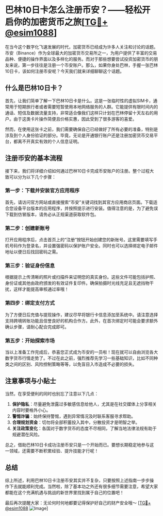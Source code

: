 # 巴林10日卡怎么注册币安？——轻松开启你的加密货币之旅[[TG💪+ @esim1088](https://t.me/s/esim1088)]

在当今这个数字化飞速发展的时代，加密货币已经成为许多人关注和讨论的话题。币安（Binance）作为全球最大的加密货币交易所之一，为用户提供了丰富的交易品种、便捷的操作界面以及多样化的服务。而对于那些想要尝试投资加密货币的朋友来说，第一步往往是注册一个币安账户。那么，如果你身处巴林，手握一张巴林10日卡，该如何注册币安呢？今天我们就来详细聊聊这个话题。

## 什么是巴林10日卡？

首先，让我们简单了解一下巴林10日卡是什么。这是一张临时性的虚拟SIM卡，通常用于短期旅行者或者需要短暂使用本地网络服务的人群。它能提供有限时间内的通话、短信及数据流量支持，非常适合像我们这样只计划在巴林停留十天左右的用户。由于这类卡片操作简便且价格实惠，因此受到了很多游客的喜爱。

然而，在使用这张卡之前，我们需要确保自己已经做好了所有必要的准备，特别是涉及到个人身份验证的部分。毕竟，无论是开通银行账户还是注册加密货币交易平台，都离不开真实有效的个人信息证明。

## 注册币安的基本流程

接下来，我们将详细介绍如何通过巴林10日卡完成币安账户的注册。整个过程大致可以分为以下几个步骤：

### 第一步：下载并安装官方应用程序

首先，请访问官方网站或直接搜索“币安”关键词找到其官方应用商店页面。下载适合您设备平台版本的应用程序，并按照提示进行安装。值得注意的是，为了避免误下载到仿冒版本，请务必从正规渠道获取软件包。

### 第二步：创建新账号

打开应用程序后，点击首页上的“注册”按钮开始创建您的新账号。这里需要填写手机号码作为登录名，并设置强密码以保护账户安全。同时也可以选择绑定电子邮件地址以便日后找回密码之需。

### 第三步：验证身份信息

根据提示上传清晰的照片或扫描件来证明您的真实身份。这些文件可能包括护照、身份证或其他由政府颁发的有效证件复印件。确保拍摄时光线充足且无遮挡物干扰，这样才能提高审核通过率哦！

### 第四步：绑定支付方式

为了方便日后充值与提现操作，建议尽早将银行卡信息添加至系统中。请注意选择支持跨境转账功能且信誉良好的机构合作方。此外，在首次绑定时可能会要求额外确认步骤，请耐心配合完成即可。

### 第五步：开始探索市场

当以上准备工作完成后，恭喜您正式成为币安的一员啦！现在就可以自由浏览各大数字货币行情走势了。不过在此之前，强烈推荐先学习一些基础知识，比如不同种类之间的区别、风险控制策略等等，以免盲目入市造成不必要的损失。

## 注意事项与小贴士

当然，在享受便利的同时也别忘了注意以下几点：

1. **保护隐私**：尽量避免泄露过多敏感信息给他人，尤其是在社交媒体上分享相关内容时要格外小心。
2. **警惕诈骗**：始终保持警惕，遇到异常情况及时联系客服寻求帮助。
3. **合理规划资金**：切勿将全部积蓄投入其中，分散投资才是明智之举。
4. **关注政策变化**：各国对于数字货币的态度不尽相同，了解当地法律法规有助于规避潜在风险。

总之，借助巴林10日卡成功注册币安只是一个开始而已。要想长期稳定地参与这一领域，还需要不断积累经验、提升技能才行呢！

## 总结

综上所述，利用巴林10日卡注册币安其实并不复杂，只要按照上述指南一步步操作下去就能顺利完成。当然啦，除了基本功之外还有很多细节需要注意，希望大家都能在这个充满机遇与挑战的新世界里找到属于自己的位置吧！

最后再次提醒大家：无论何时何地都要记得保护好自己的财产安全哦～ [[TG💪+ @esim1088](https://t.me/s/esim1088) ![Image](https://i.postimg.cc/4NQfJmqS/Snipaste-2025-05-13-00-14-12.png)]